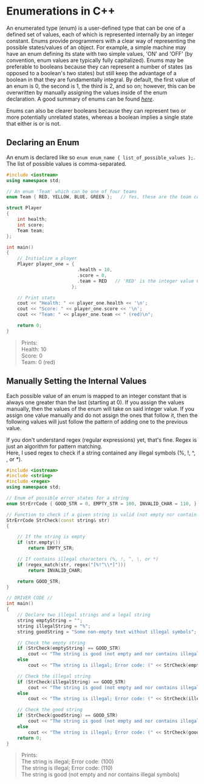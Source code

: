 # Enumerations in C++
An enumerated type (enum) is a user-defined type that can be one of a defined set of values, each of which is represented internally by an integer constant. Enums provide
programmers with a clear way of representing the possible states/values of an object. For example, a simple machine may have an enum defining its state with two simple
values, 'ON' and 'OFF' (by convention, enum values are typically fully capitalized). Enums may be preferable to booleans because they can represent a number of states (as
opposed to a boolean's two states) but still keep the advantage of a boolean in that they are fundamentally integral. By default, the first value of an enum is 0, 
the second is 1, the third is 2, and so on; however, this can be overwritten by manually assigning the values inside of the enum declaration. 
A good summary of enums can be found [_here_](https://www.youtube.com/watch?v=x55jfOd5PEE). <br />

Enums can also be clearer booleans because they can represent two or more potentially unrelated states, whereas a boolean implies a single state that either is or is not.

## Declaring an Enum
An enum is declared like so `enum enum_name { list_of_possible_values };`. The list of possible values is comma-separated.

```C++
#include <iostream>
using namespace std;

// An enum 'Team' which can be one of four teams
enum Team { RED, YELLOW, BLUE, GREEN };   // Yes, these are the team colors from Mario Party 8

struct Player
{
    int health;
    int score;
    Team team;
};

int main()
{
    // Initialize a player
    Player player_one = {
                          .health = 10,
                          .score = 0,
                          .team = RED   // 'RED' is the integer value 0
                        };

    // Print stats
    cout << "Health: " << player_one.health << '\n';
    cout << "Score: " << player_one.score << '\n';
    cout << "Team: " << player_one.team << " (red)\n";

    return 0;
}
```
> Prints: <br />
> Health: 10 <br />
> Score: 0 <br />
> Team: 0 (red) <br />

## Manually Setting the Internal Values
Each possible value of an enum is mapped to an integer constant that is always one greater than the last (starting at 0). If you assign the values manually,
then the values of the enum will take on said integer value. If you assign one value manually and do not assign the ones that follow it, then the following 
values will just follow the pattern of adding one to the previous value. <br />

If you don't understand regex (regular expressions) yet, that's fine. Regex is just an algorithm for pattern matching. <br />
Here, I used regex to check if a string contained any illegal symbols (%, !, ^, \, or \*).

```C++
#include <iostream>
#include <string>
#include <regex>
using namespace std;

// Enum of possible error states for a string
enum StrErrCode { GOOD_STR = 0, EMPTY_STR = 100, INVALID_CHAR = 110, };

// Function to check if a given string is valid (not empty nor contain illegal symbols)
StrErrCode StrCheck(const string& str)
{

    // If the string is empty
    if (str.empty())
        return EMPTY_STR;

    // If contains illegal characters (%, !, ^, \, or *)
    if (regex_match(str, regex("[%!^\\*]")))
        return INVALID_CHAR;

    return GOOD_STR;
}

// DRIVER CODE //
int main()
{
    // Declare two illegal strings and a legal string
    string emptyString = "";
    string illegalString = "%";
    string goodString = "Some non-empty text without illegal symbols";

    // Check the empty string
    if (StrCheck(emptyString) == GOOD_STR)
        cout << "The string is good (not empty and nor contains illegal symbols)\n";
    else
        cout << "The string is illegal; Error code: (" << StrCheck(emptyString) << ")\n";

    // Check the illegal string
    if (StrCheck(illegalString) == GOOD_STR)
        cout << "The string is good (not empty and nor contains illegal symbols)\n";
    else
        cout << "The string is illegal; Error code: (" << StrCheck(illegalString) << ")\n";

    // Check the good string
    if (StrCheck(goodString) == GOOD_STR)
        cout << "The string is good (not empty and nor contains illegal symbols)\n";
    else
        cout << "The string is illegal; Error code: (" << StrCheck(goodString) << ")\n";
    return 0;
}
```
> Prints: <br />
> The string is illegal; Error code: (100) <br />
> The string is illegal; Error code: (110) <br />
> The string is good (not empty and nor contains illegal symbols) <br />
